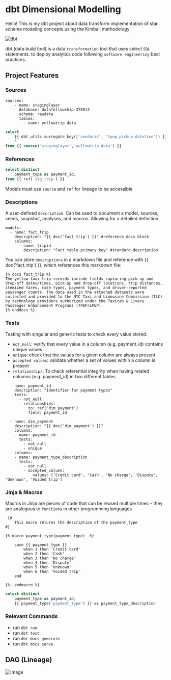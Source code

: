 # dbt Dimensional Modelling

Hello!
This is my dbt project about data transform implementation of star schema modeling concepts using the Kimball methodology

![dbt](https://user-images.githubusercontent.com/85284506/206355084-5b303c9e-7a7b-4e12-91e0-ca6a43416ca3.jpg)

dbt (data build tool) is a data `transformation` tool that uses select `SQL` statements. to deploy analytics code following `software engineering` best practices.

## Project Features

### Sources
```
sources:
    - name: staginglayer
      database: datafellowship-370013
      schema: rawdata
      tables:
        - name: yellowtrip_data
```
```sql
select
    {{ dbt_utils.surrogate_key(['vendorid', 'tpep_pickup_datetime']) }} as tripid,
    *
from {{ source('staginglayer','yellowtrip_data') }}
```
### References
```sql
select distinct
    payment_type as payment_id,
from {{ ref('stg_trip') }}
```
Models must use `source` and `ref`  for lineage to be accessible

### Descriptions
A user-defined `description`. Can be used to document a model, sources, seeds, snapshot, analyses, and macros. Allowing for a detailed definition.
```
models:
  - name: fact_trip
    description: "{{ doc('fact_trip') }}" #reference docs block
    columns:
      - name: tripid
        description: "Fact table primary key" #standard description
```        
You can store `descriptions` in a markdown file and reference with {{ doc('fact_trip') }}, which references this markdown file:
```
{% docs fact_trip %}
The yellow taxi trip records include fields capturing pick-up and drop-off dates/times, pick-up and drop-off locations, trip distances, itemized fares, rate types, payment types, and driver-reported passenger counts. The data used in the attached datasets were collected and provided to the NYC Taxi and Limousine Commission (TLC) by technology providers authorized under the Taxicab & Livery Passenger Enhancement Programs (TPEP/LPEP).
{% enddocs %}
```

### Tests
Testing with singular and generic tests to check every value stored.
  + `not_null`: verify that every value in a column (e.g. payment_id) contains unique values
  + `unique`: check that the values for a given column are always present
  + `accepted values`: validate whether a set of values within a column is present
  + `relationships`: To check referential integrity when having related columns (e.g. payment_id) in two different tables
  
```
  - name: payment_id
    description: "Identifier for payment types"      
    tests:
      - not_null
      - relationships:
          to: ref('dim_payment')
          field: payment_id
              
  - name: dim_payment
    description: "{{ doc('dim_payment') }}"
    columns:
    - name: payment_id
      tests:
        - not_null
        - unique
    columns:
    - name: payment_type_description
      tests:
        - not_null
        - accepted_values:
            values: ['Credit card', 'Cash', 'No charge', 'Dispute', 'Unknown', 'Voided trip']
 ```

### Jinja & Macros
Macros in Jinja are pieces of code that can be reused multiple times – they are analogous to `functions` in other programming languages
```
 {#
    This macro returns the description of the payment_type 
#}

{% macro payment_type(payment_type) -%}

    case {{ payment_type }}
        when 1 then 'Credit card'
        when 2 then 'Cash'
        when 3 then 'No charge'
        when 4 then 'Dispute'
        when 5 then 'Unknown'
        when 6 then 'Voided trip'
    end

{%- endmacro %}
```
```sql
select distinct
    payment_type as payment_id,
    {{ payment_type('payment_type') }} as payment_type_description
```

### Relevant Commands
- run `dbt run`
- run `dbt test`
- run `dbt docs generate`
- run `dbt docs serve`

## DAG (Lineage)
![image](https://user-images.githubusercontent.com/85284506/206355285-be2ed9ad-21ce-40c2-a0b0-3e3f5ef532ba.png)
